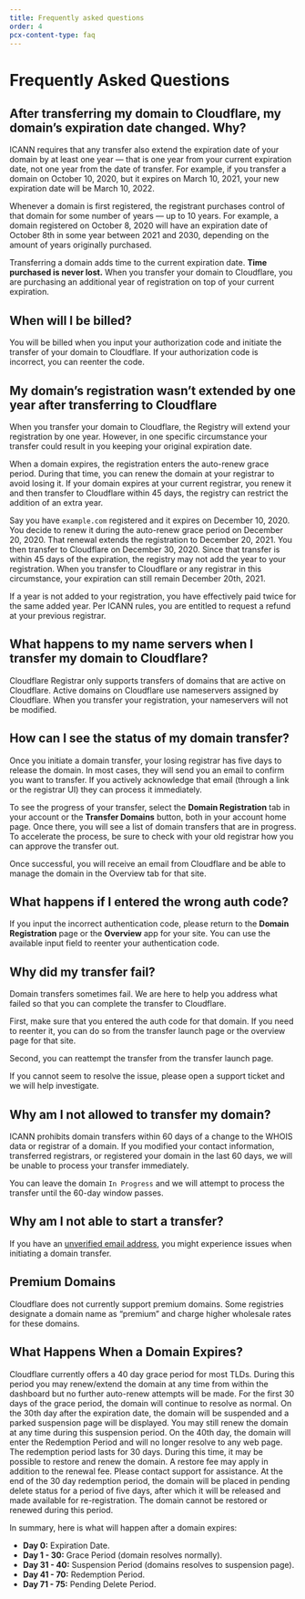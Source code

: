 ```yaml
---
title: Frequently asked questions
order: 4
pcx-content-type: faq
---
```


# Frequently Asked Questions

## After transferring my domain to Cloudflare, my domain’s expiration date changed. Why?

ICANN requires that any transfer also extend the expiration date of your domain by at least one year — that is one year from your current expiration date, not one year from the date of transfer. For example, if you transfer a domain on October 10, 2020, but it expires on March 10, 2021, your new expiration date will be March 10, 2022.

Whenever a domain is first registered, the registrant purchases control of that domain for some number of years — up to 10 years. For example, a domain registered on October 8, 2020 will have an expiration date of October 8th in some year between 2021 and 2030, depending on the amount of years originally purchased.

Transferring a domain adds time to the current expiration date. **Time purchased is never lost.** When you transfer your domain to Cloudflare, you are purchasing an additional year of registration on top of your current expiration.

## When will I be billed?

You will be billed when you input your authorization code and initiate the transfer of your domain to Cloudflare. If your authorization code is incorrect, you can reenter the code.

## My domain’s registration wasn’t extended by one year after transferring to Cloudflare

When you transfer your domain to Cloudflare, the Registry will extend your registration by one year. However, in one specific circumstance your transfer could result in you keeping your original expiration date.

When a domain expires, the registration enters the auto-renew grace period. During that time, you can renew the domain at your registrar to avoid losing it. If your domain expires at your current registrar, you renew it and then transfer to Cloudflare within 45 days, the registry can restrict the addition of an extra year.

Say you have `example.com` registered and it expires on December 10, 2020. You decide to renew it during the auto-renew grace period on December 20, 2020. That renewal extends the registration to December 20, 2021. You then transfer to Cloudflare on December 30, 2020. Since that transfer is within 45 days of the expiration, the registry may not add the year to your registration. When you transfer to Cloudflare or any registrar in this circumstance, your expiration can still remain December 20th, 2021.

If a year is not added to your registration, you have effectively paid twice for the same added year. Per ICANN rules, you are entitled to request a refund at your previous registrar.

## What happens to my name servers when I transfer my domain to Cloudflare?

Cloudflare Registrar only supports transfers of domains that are active on Cloudflare. Active domains on Cloudflare use nameservers assigned by Cloudflare. When you transfer your registration, your nameservers will not be modified.

## How can I see the status of my domain transfer?

Once you initiate a domain transfer, your losing registrar has five days to release the domain. In most cases, they will send you an email to confirm you want to transfer. If you actively acknowledge that email (through a link or the registrar UI) they can process it immediately.

To see the progress of your transfer, select the **Domain Registration** tab in your account or the **Transfer Domains** button, both in your account home page. Once there, you will see a list of domain transfers that are in progress. To accelerate the process, be sure to check with your old registrar how you can approve the transfer out.

Once successful, you will receive an email from Cloudflare and be able to manage the domain in the Overview tab for that site.

## What happens if I entered the wrong auth code?

If you input the incorrect authentication code, please return to the **Domain Registration** page or the **Overview** app for your site. You can use the available input field to reenter your authentication code.

## Why did my transfer fail?

Domain transfers sometimes fail. We are here to help you address what failed so that you can complete the transfer to Cloudflare.

First, make sure that you entered the auth code for that domain. If you need to reenter it, you can do so from the transfer launch page or the overview page for that site.

Second, you can reattempt the transfer from the transfer launch page.

If you cannot seem to resolve the issue, please open a support ticket and we will help investigate.

## Why am I not allowed to transfer my domain?

ICANN prohibits domain transfers within 60 days of a change to the WHOIS data or registrar of a domain. If you modified your contact information, transferred registrars, or registered your domain in the last 60 days, we will be unable to process your transfer immediately.

You can leave the domain `In Progress` and we will attempt to process the transfer until the 60-day window passes.

## Why am I not able to start a transfer?

If you have an <a href='https://support.cloudflare.com/hc/articles/203471284#h_1l0KGygoBX9QYjNrhAcHjg'>unverified email address</a>, you might experience issues when initiating a domain transfer.

## Premium Domains

Cloudflare does not currently support premium domains. Some registries designate a domain name as “premium” and charge higher wholesale rates for these domains.

## What Happens When a Domain Expires?

Cloudflare currently offers a 40 day grace period for most TLDs. During this period you may renew/extend the domain at any time from within the dashboard but no further auto-renew attempts will be made. For the first 30 days of the grace period, the domain will continue to resolve as normal. On the 30th day after the expiration date, the domain will be suspended and a parked suspension page will be displayed. You may still renew the domain at any time during this suspension period. On the 40th day, the domain will enter the Redemption Period and will no longer resolve to any web page. The redemption period lasts for 30 days.  During this time, it may be possible to restore and renew the domain. A restore fee may apply in addition to the renewal fee. Please contact support for assistance. At the end of the 30 day redemption period, the domain will be placed in pending delete status for a period of five days, after which it will be released and made available for re-registration. The domain cannot be restored or renewed during this period.

In summary, here is what will happen after a domain expires:

* **Day 0:**	Expiration Date.
* **Day 1 - 30:** Grace Period (domain resolves normally).
* **Day 31 - 40:** Suspension Period (domains resolves to suspension page).
* **Day 41 - 70:** Redemption Period.
* **Day 71 - 75:** Pending Delete Period.